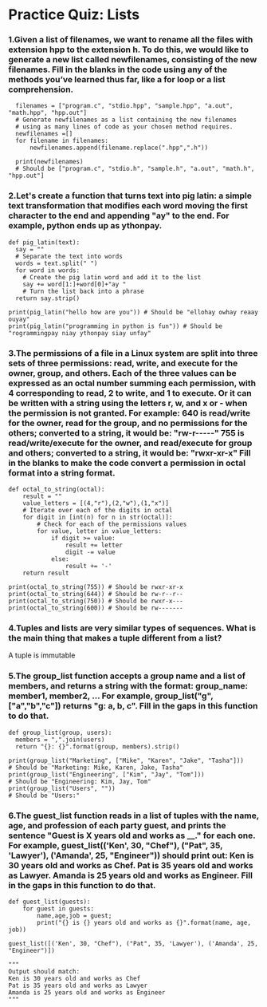 
# Practice Quiz: Lists

### 1.Given a list of filenames, we want to rename all the files with extension hpp to the extension h. To do this, we would like to generate a new list called newfilenames, consisting of the new filenames. Fill in the blanks in the code using any of the methods you’ve learned thus far, like a for loop or a list comprehension.

```
  filenames = ["program.c", "stdio.hpp", "sample.hpp", "a.out", "math.hpp", "hpp.out"]
  # Generate newfilenames as a list containing the new filenames
  # using as many lines of code as your chosen method requires.
  newfilenames =[]
  for filename in filenames:
      newfilenames.append(filename.replace(".hpp",".h"))  

  print(newfilenames) 
  # Should be ["program.c", "stdio.h", "sample.h", "a.out", "math.h", "hpp.out"]
```

### 2.Let's create a function that turns text into pig latin: a simple text transformation that modifies each word moving the first character to the end and appending "ay" to the end. For example, python ends up as ythonpay.
```
def pig_latin(text):
  say = ""
  # Separate the text into words
  words = text.split(" ")
  for word in words:
    # Create the pig latin word and add it to the list
    say += word[1:]+word[0]+"ay "
    # Turn the list back into a phrase
  return say.strip()
		
print(pig_latin("hello how are you")) # Should be "ellohay owhay reaay ouyay"
print(pig_latin("programming in python is fun")) # Should be "rogrammingpay niay ythonpay siay unfay"
```

### 3.The permissions of a file in a Linux system are split into three sets of three permissions: read, write, and execute for the owner, group, and others. Each of the three values can be expressed as an octal number summing each permission, with 4 corresponding to read, 2 to write, and 1 to execute. Or it can be written with a string using the letters r, w, and x or - when the permission is not granted. For example: 640 is read/write for the owner, read for the group, and no permissions for the others; converted to a string, it would be: "rw-r-----" 755 is read/write/execute for the owner, and read/execute for group and others; converted to a string, it would be: "rwxr-xr-x" Fill in the blanks to make the code convert a permission in octal format into a string format.

```
def octal_to_string(octal):
    result = ""
    value_letters = [(4,"r"),(2,"w"),(1,"x")]
    # Iterate over each of the digits in octal
    for digit in [int(n) for n in str(octal)]:
        # Check for each of the permissions values
        for value, letter in value_letters:
            if digit >= value:
                result += letter
                digit -= value
            else:
                result += '-'
    return result
    
print(octal_to_string(755)) # Should be rwxr-xr-x
print(octal_to_string(644)) # Should be rw-r--r--
print(octal_to_string(750)) # Should be rwxr-x---
print(octal_to_string(600)) # Should be rw-------
```

### 4.Tuples and lists are very similar types of sequences. What is the main thing that makes a tuple different from a list?

  A tuple is immutable

### 5.The group_list function accepts a group name and a list of members, and returns a string with the format: group_name: member1, member2, … For example, group_list("g", ["a","b","c"]) returns "g: a, b, c". Fill in the gaps in this function to do that.

```
def group_list(group, users):
  members = ",".join(users) 
  return "{}: {}".format(group, members).strip()

print(group_list("Marketing", ["Mike", "Karen", "Jake", "Tasha"])) 
# Should be "Marketing: Mike, Karen, Jake, Tasha"
print(group_list("Engineering", ["Kim", "Jay", "Tom"])) 
# Should be "Engineering: Kim, Jay, Tom"
print(group_list("Users", "")) 
# Should be "Users:"
```

### 6.The guest_list function reads in a list of tuples with the name, age, and profession of each party guest, and prints the sentence "Guest is X years old and works as __." for each one. For example, guest_list(('Ken', 30, "Chef"), ("Pat", 35, 'Lawyer'), ('Amanda', 25, "Engineer")) should print out: Ken is 30 years old and works as Chef. Pat is 35 years old and works as Lawyer. Amanda is 25 years old and works as Engineer. Fill in the gaps in this function to do that.

```
def guest_list(guests):
	for guest in guests:
		name,age,job = guest;
		print("{} is {} years old and works as {}".format(name, age, job))

guest_list([('Ken', 30, "Chef"), ("Pat", 35, 'Lawyer'), ('Amanda', 25, "Engineer")])

"""
Output should match:
Ken is 30 years old and works as Chef
Pat is 35 years old and works as Lawyer
Amanda is 25 years old and works as Engineer
"""
```